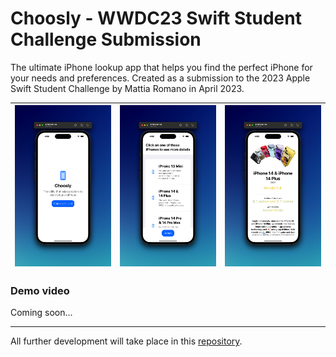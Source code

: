 # Choosly - WWDC23 Swift Student Challenge Submission

The ultimate iPhone lookup app that helps you find the perfect iPhone for your needs and preferences. Created as a submission to the 2023 Apple Swift Student Challenge by Mattia Romano in April 2023.


| ![App screenshot](Resources/Screenshot-Light1.png) | ![App screenshot](Resources/Screenshot-Light3.png) | ![App screenshot](Resources/Screenshot-Light4.png) 
--- | --- | ---



### Demo video 

Coming soon...

---
All further development will take place in this [repository](https://github.com/matttiaromano/Choosly-WWDC23).
